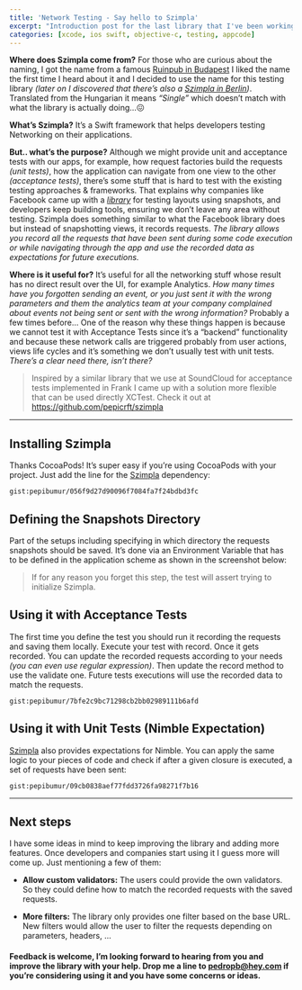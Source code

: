```yaml
---
title: 'Network Testing - Say hello to Szimpla'
excerpt: "Introduction post for the last library that I've been working on, Szimpla."
categories: [xcode, ios swift, objective-c, testing, appcode]
---
```


**Where does Szimpla come from?** For those who are curious about the naming, I got the name from a famous [Ruinpub in Budapest](http://welovebudapest.com/clubs.and.nightlife.1/budapest.s.most.famous.ruin.pub.szimpla.kert) I liked the name the first time I heard about it and I decided to use the name for this testing library _(later on I discovered that there’s also a [Szimpla in Berlin](http://www.szimpla.de/))_. Translated from the Hungarian it means _“Single”_ which doesn’t match with what the library is actually doing…😖

**What’s Szimpla?** It’s a Swift framework that helps developers testing Networking on their applications.

**But.. what’s the purpose?** Although we might provide unit and acceptance tests with our apps, for example, how request factories build the requests _(unit tests)_, how the application can navigate from one view to the other _(acceptance tests)_, there’s some stuff that is hard to test with the existing testing approaches & frameworks. That explains why companies like Facebook came up with a [_library_](https://github.com/facebook/ios-snapshot-test-case) for testing layouts using snapshots, and developers keep building tools, ensuring we don’t leave any area without testing. Szimpla does something similar to what the Facebook library does but instead of snapshotting views, it records requests. _The library allows you record all the requests that have been sent during some code execution or while navigating through the app and use the recorded data as expectations for future executions._

**Where is it useful for?** It’s useful for all the networking stuff whose result has no direct result over the UI, for example Analytics. _How many times have you forgotten sending an event, or you just sent it with the wrong parameters and them the analytics team at your company complained about events not being sent or sent with the wrong information?_ Probably a few times before… One of the reason why these things happen is because we cannot test it with Acceptance Tests since it’s a “backend” functionality and because these network calls are triggered probably from user actions, views life cycles and it’s something we don’t usually test with unit tests. _There’s a clear need there, isn’t there?_

> Inspired by a similar library that we use at SoundCloud for acceptance tests implemented in Frank I came up with a solution more flexible that can be used directly XCTest. Check it out at https://github.com/pepicrft/szimpla

---

## Installing Szimpla

Thanks CocoaPods! It’s super easy if you’re using CocoaPods with your project. Just add the line for the [Szimpla](https://github.com/pepicrft/szimpla) dependency:

`gist:pepibumur/056f9d27d90096f7084fa7f24bdbd3fc`

## Defining the Snapshots Directory

Part of the setups including specifying in which directory the requests snapshots should be saved. It’s done via an Environment Variable that has to be defined in the application scheme as shown in the screenshot below:

> If for any reason you forget this step, the test will assert trying to initialize Szimpla.

## Using it with Acceptance Tests

The first time you define the test you should run it recording the requests and saving them locally. Execute your test with record. Once it gets recorded. You can update the recorded requests according to your needs _(you can even use regular expression)_. Then update the record method to use the validate one. Future tests executions will use the recorded data to match the requests.

`gist:pepibumur/7bfe2c9bc71298cb2bb02989111b6afd`

## Using it with Unit Tests (Nimble Expectation)

[Szimpla](https://github.com/pepicrft/szimpla) also provides expectations for Nimble. You can apply the same logic to your pieces of code and check if after a given closure is executed, a set of requests have been sent:

`gist:pepibumur/09cb0838aef77fdd3726fa98271f7b16`

---

## Next steps

I have some ideas in mind to keep improving the library and adding more features. Once developers and companies start using it I guess more will come up. Just mentioning a few of them:

- **Allow custom validators:** The users could provide the own validators. So they could define how to match the recorded requests with the saved requests.

- **More filters:** The library only provides one filter based on the base URL. New filters would allow the user to filter the requests depending on parameters, headers, …

#### Feedback is welcome, I’m looking forward to hearing from you and improve the library with your help. Drop me a line to [pedropb@hey.com](mailto://pedropb@hey.com) if you’re considering using it and you have some concerns or ideas.
